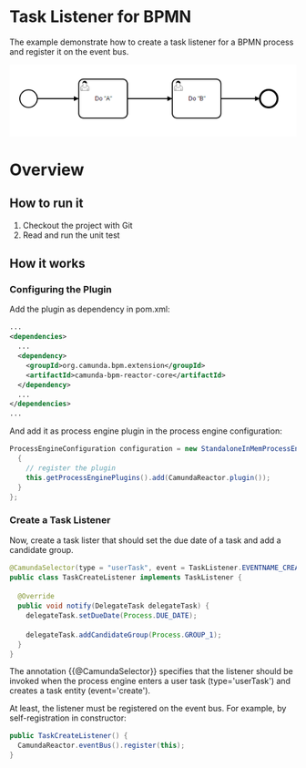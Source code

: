 # Task Listener for BPMN

The example demonstrate how to create a task listener for a BPMN process and register it on the event bus.

![Example Process](src/main/resources/Process.png)

# Overview

## How to run it

1. Checkout the project with Git
2. Read and run the unit test

## How it works

### Configuring the Plugin

Add the plugin as dependency in pom.xml:

```xml
...
<dependencies>
  ...
  <dependency>
    <groupId>org.camunda.bpm.extension</groupId>
    <artifactId>camunda-bpm-reactor-core</artifactId>
  </dependency>
  ...
</dependencies>
...
```

And add it as process engine plugin in the process engine configuration:

```java
ProcessEngineConfiguration configuration = new StandaloneInMemProcessEngineConfiguration() {
  {
    // register the plugin
    this.getProcessEnginePlugins().add(CamundaReactor.plugin());
  }
};
```

### Create a Task Listener

Now, create a task lister that should set the due date of a task and add a candidate group.

```java
@CamundaSelector(type = "userTask", event = TaskListener.EVENTNAME_CREATE)
public class TaskCreateListener implements TaskListener {

  @Override
  public void notify(DelegateTask delegateTask) {
    delegateTask.setDueDate(Process.DUE_DATE);

    delegateTask.addCandidateGroup(Process.GROUP_1);
  }
}
```

The annotation {{@CamundaSelector}} specifies that the listener should be invoked when the process engine enters a user task (type='userTask') and creates a task entity (event='create'). 

At least, the listener must be registered on the event bus. For example, by self-registration in constructor:

```java
public TaskCreateListener() {
  CamundaReactor.eventBus().register(this);
}
``` 
